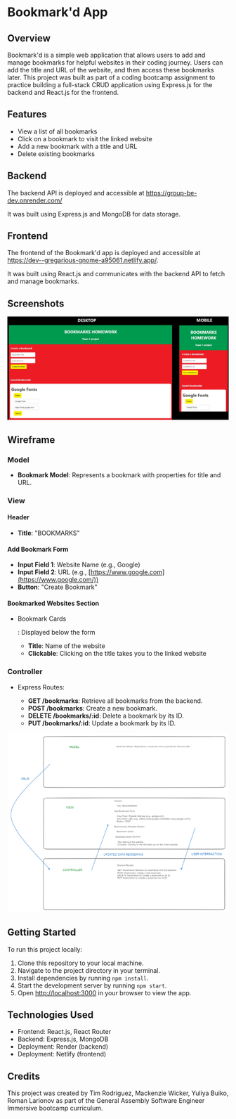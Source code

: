 # Bookmark'd App

## Overview

Bookmark'd is a simple web application that allows users to add and manage bookmarks for helpful websites in their coding journey. Users can add the title and URL of the website, and then access these bookmarks later. This project was built as part of a coding bootcamp assignment to practice building a full-stack CRUD application using Express.js for the backend and React.js for the frontend.

## Features

- View a list of all bookmarks
- Click on a bookmark to visit the linked website
- Add a new bookmark with a title and URL
- Delete existing bookmarks

## Backend

The backend API is deployed and accessible at https://group-be-dev.onrender.com/

It was built using Express.js and MongoDB for data storage.

## Frontend

The frontend of the Bookmark'd app is deployed and accessible at https://dev--gregarious-gnome-a95061.netlify.app/.

It was built using React.js and communicates with the backend API to fetch and manage bookmarks.

## Screenshots
![Screenshots](Screenshots.jpg)


## Wireframe

### Model

- **Bookmark Model**: Represents a bookmark with properties for title and URL.

### View

#### Header

- **Title**: "BOOKMARKS"

#### Add Bookmark Form

- **Input Field 1**: Website Name (e.g., Google)
- **Input Field 2**: URL (e.g., [https://www.google.com](https://www.google.com/))
- **Button**: "Create Bookmark"

#### Bookmarked Websites Section

- Bookmark Cards

  : Displayed below the form

  - **Title**: Name of the website
  - **Clickable**: Clicking on the title takes you to the linked website

### Controller

- Express Routes:

  - **GET /bookmarks**: Retrieve all bookmarks from the backend.
  - **POST /bookmarks**: Create a new bookmark.
  - **DELETE /bookmarks/:id**: Delete a bookmark by its ID.
  - **PUT /bookmarks/:id**: Update a bookmark by its ID.

![Model-View-Controller Diagram](<M-V-C diagram.png>)

## Getting Started

To run this project locally:

1. Clone this repository to your local machine.
2. Navigate to the project directory in your terminal.
3. Install dependencies by running `npm install`.
4. Start the development server by running `npm start`.
5. Open [http://localhost:3000](http://localhost:3000/) in your browser to view the app.

## Technologies Used

- Frontend: React.js, React Router
- Backend: Express.js, MongoDB
- Deployment: Render (backend)
- Deployment: Netlify (frontend)

## Credits

This project was created by Tim Rodriguez, Mackenzie Wicker, Yuliya Buiko, Roman Larionov as part of the General Assembly Software Engineer Immersive bootcamp curriculum.
